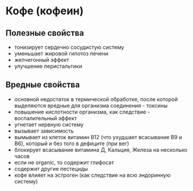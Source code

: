 # Кофе (кофеин)


## Полезные свойства
- тонизирует сердечно сосудистую систему
- уменьшает жировой гипотоз печени
- желчегонный эффект
- улучшение перистальтики

## Вредные свойства
- основной недостаток в термической обработке, после которой выделяются вредные для организма соединения - токсины
- повышение кислотности организма, как следствие - воспалительный эффект
- угнетает нервную систему
- вызывает зависимость
- вымывает из клеток витамин B12 (что ухудшает всасывание B9 и B6), который и без того в дефиците (при вег)
- блокирует всасывание витамина Д, Кальция, Железа на несколько часов
- если не organic, то содержит глифосат
- содержит другие пестециды
- кофе влияет на эстроген (как следствие на всю эндоринную систему)
